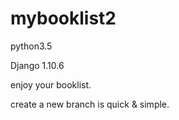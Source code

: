 # mybooklist2

python3.5

Django 1.10.6

enjoy your booklist.


create a new branch  is quick & simple.